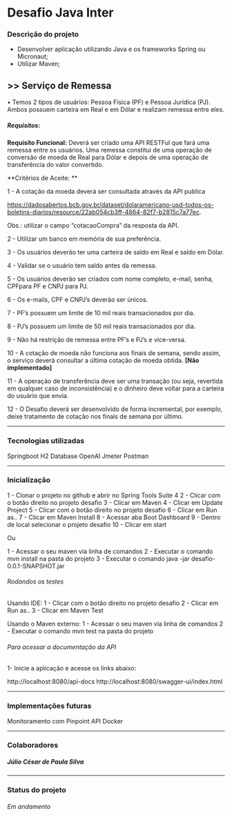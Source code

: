 # Desafio Java Inter

### Descrição do projeto

- Desenvolver aplicação utilizando Java e os frameworks Spring ou Micronaut;
- Utilizar Maven;

## >>  Serviço de Remessa

• Temos 2 tipos de usuários: Pessoa Física (PF) e Pessoa Jurídica (PJ). 
Ambos possuem carteira em Real e em Dólar e realizam remessa entre eles.

##### Requisitos:
**Requisito Funcional:** Deverá ser criado uma API RESTFul que fará uma remessa entre os usuários. Uma remessa constitui de uma operação de conversão de moeda de Real para Dólar e depois de uma operação de transferência do valor convertido.

**Critérios de Aceite: ** 

1 -  A cotação da moeda deverá ser consultada através da API publica

https://dadosabertos.bcb.gov.br/dataset/dolaramericano-usd-todos-os-boletins-diarios/resource/22ab054cb3ff-4864-82f7-b2815c7a77ec.

Obs.: utilizar o campo “cotacaoCompra” da resposta da API.

2 - Utilizar um banco em memória de sua preferência.

3 - Os usuários deverão ter uma carteira de saldo em Real e saldo em Dólar.

4 - Validar se o usuário tem saldo antes da remessa.

5 - Os usuários deverão ser criados com nome completo, e-mail, senha, CPFpara PF e CNPJ para PJ.

6 -  Os e-mails, CPF e CNPJ’s deverão ser únicos.

7 - PF’s possuem um limite de 10 mil reais transacionados por dia.

8 - PJ’s possuem um limite de 50 mil reais transacionados por dia.

9 - Não há restrição de remessa entre PF’s e PJ’s e vice-versa.

10 - A cotação de moeda não funciona aos finais de semana, sendo assim, o serviço deverá consultar a última cotação de moeda obtida.
**[Não implementado]**

11 -  A operação de transferência deve ser uma transação (ou seja, revertida em qualquer caso de inconsistência) e o dinheiro deve voltar para a carteira do usuário que envia.

12 - O Desafio deverá ser desenvolvido de forma incremental, por exemplo, deixe tratamento de cotação nos finais de semana por último.

------------
### Tecnologias utilizadas

Springboot
H2 Database
OpenAI
Jmeter
Postman

------------
### Inicialização

1 - Clonar o projeto no github e abrir no Spring Tools Suite 4
2 - Clicar com o botão direito no projeto desafio
3 - Clicar em Maven
4 - Clicar em Update Project
5 - Clicar com o botão direito no projeto desafio
6 - Clicar em Run as..
7 - Clicar em Maven Install
8 - Acessar aba Boot Dashboard
9 - Dentro de local selecionar o projeto desafio
10 - Clicar em start

Ou

1 - Acessar o seu maven via linha de comandos
2 - Executar o comando mvn install na pasta do projeto
3 - Executar o comando  java -jar desafio-0.0.1-SNAPSHOT.jar

###### Rodandos os testes

Usando IDE:
1 - Clicar com o botão direito no projeto desafio
2 - Clicar em Run as..
3 - Clicar em Maven Test

Usando o Maven externo:
1 - Acessar o seu maven via linha de comandos
2 - Executar o comando mvn test na pasta do projeto

###### Para acessar a documentação da API

1- Inicie a aplicação e acesse os links abaixo:

http://localhost:8080/api-docs
http://localhost:8080/swagger-ui/index.html

------------
### Implementações futuras

Monitoramento com Pinpoint API
Docker

------------
### Colaboradores

##### Júlio César de Paula Silva

------------
### Status do projeto

###### Em andamento
